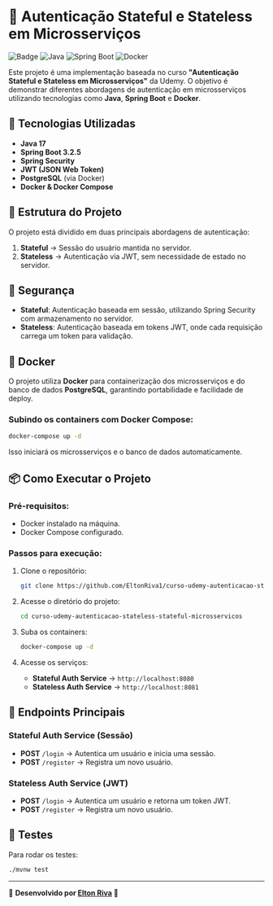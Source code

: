 # 📌 Autenticação Stateful e Stateless em Microsserviços

![Badge](https://img.shields.io/badge/Status-%20Concluído-green) ![Java](https://img.shields.io/badge/Java-17-blue) ![Spring Boot](https://img.shields.io/badge/Spring%20Boot-3.2.5-brightgreen) ![Docker](https://img.shields.io/badge/Docker-20.10.7-blue)

Este projeto é uma implementação baseada no curso **"Autenticação Stateful e Stateless em Microsserviços"** da Udemy. O objetivo é demonstrar diferentes abordagens de autenticação em microsserviços utilizando tecnologias como **Java**, **Spring Boot** e **Docker**.

## 🚀 Tecnologias Utilizadas

- **Java 17**
- **Spring Boot 3.2.5**
- **Spring Security**
- **JWT (JSON Web Token)**
- **PostgreSQL** (via Docker)
- **Docker & Docker Compose**

## 📂 Estrutura do Projeto

O projeto está dividido em duas principais abordagens de autenticação:

1. **Stateful** → Sessão do usuário mantida no servidor.
2. **Stateless** → Autenticação via JWT, sem necessidade de estado no servidor.

## 🔐 Segurança

- **Stateful**: Autenticação baseada em sessão, utilizando Spring Security com armazenamento no servidor.
- **Stateless**: Autenticação baseada em tokens JWT, onde cada requisição carrega um token para validação.

## 🐳 Docker

O projeto utiliza **Docker** para containerização dos microsserviços e do banco de dados **PostgreSQL**, garantindo portabilidade e facilidade de deploy.

### Subindo os containers com Docker Compose:

```bash
docker-compose up -d
```

Isso iniciará os microsserviços e o banco de dados automaticamente.

## 📦 Como Executar o Projeto

### Pré-requisitos:

- Docker instalado na máquina.
- Docker Compose configurado.

### Passos para execução:

1. Clone o repositório:

   ```bash
   git clone https://github.com/EltonRiva1/curso-udemy-autenticacao-stateless-stateful-microsservicos.git
   ```

2. Acesse o diretório do projeto:

   ```bash
   cd curso-udemy-autenticacao-stateless-stateful-microsservicos
   ```

3. Suba os containers:

   ```bash
   docker-compose up -d
   ```

4. Acesse os serviços:

   - **Stateful Auth Service** → `http://localhost:8080`
   - **Stateless Auth Service** → `http://localhost:8081`

## 📡 Endpoints Principais

### Stateful Auth Service (Sessão)

- **POST** `/login` → Autentica um usuário e inicia uma sessão.
- **POST** `/register` → Registra um novo usuário.

### Stateless Auth Service (JWT)

- **POST** `/login` → Autentica um usuário e retorna um token JWT.
- **POST** `/register` → Registra um novo usuário.

## 🧪 Testes

Para rodar os testes:

```bash
./mvnw test
```

---

🔹 **Desenvolvido por [Elton Riva](https://github.com/EltonRiva1) 🚀**

